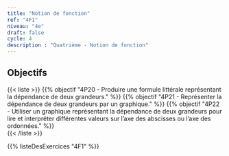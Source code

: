 ```yaml
---
title: "Notion de fonction"
ref: "4F1"
niveau: "4e"
draft: false
cycle: 4
description : "Quatrième - Notion de fonction"
---
```



<h2 class="ui horizontal divider header">Objectifs</h2>

{{< liste >}}
	{{% objectif "4P20 - Produire une formule littérale représentant la dépendance de deux grandeurs." %}}
	{{% objectif "4P21 - Représenter la dépendance de deux grandeurs par un graphique." %}}
	{{% objectif "4P22 - Utiliser un graphique représentant la dépendance de deux grandeurs pour lire et interpréter différentes valeurs sur l’axe des abscisses ou l’axe des ordonnées." %}}	
{{< /liste >}}


{{% listeDesExercices "4F1" %}}
